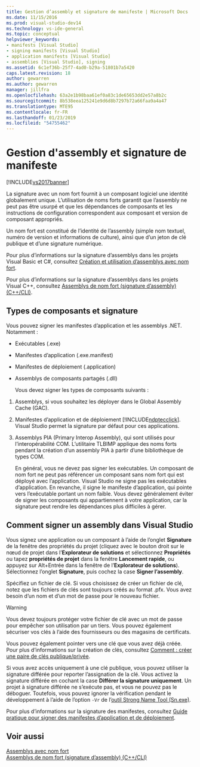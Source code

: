 ```yaml
---
title: Gestion d’assembly et signature de manifeste | Microsoft Docs
ms.date: 11/15/2016
ms.prod: visual-studio-dev14
ms.technology: vs-ide-general
ms.topic: conceptual
helpviewer_keywords:
- manifests [Visual Studio]
- signing manifests [Visual Studio]
- application manifests [Visual Studio]
- assemblies [Visual Studio], signing
ms.assetid: 6c1ef36b-25f7-4ad0-b29a-51801b7a5420
caps.latest.revision: 18
author: gewarren
ms.author: gewarren
manager: jillfra
ms.openlocfilehash: 63a2e1b98baa61ef0a83c1de65653dd2e57a8b2c
ms.sourcegitcommit: 8b538eea125241e9d6d8b7297b72a66faa9a4a47
ms.translationtype: MTE95
ms.contentlocale: fr-FR
ms.lasthandoff: 01/23/2019
ms.locfileid: "54755462"
---
```

# <a name="managing-assembly-and-manifest-signing"></a>Gestion d'assembly et signature de manifeste
[!INCLUDE[vs2017banner](../includes/vs2017banner.md)]

La signature avec un nom fort fournit à un composant logiciel une identité globalement unique. L’utilisation de noms forts garantit que l’assembly ne peut pas être usurpé et que les dépendances de composants et les instructions de configuration correspondent aux composant et version de composant appropriés.  
  
 Un nom fort est constitué de l’identité de l’assembly (simple nom textuel, numéro de version et informations de culture), ainsi que d’un jeton de clé publique et d’une signature numérique.  
  
 Pour plus d’informations sur la signature d’assemblys dans les projets Visual Basic et C#, consultez [Création et utilisation d’assemblys avec nom fort](http://msdn.microsoft.com/library/ffbf6d9e-4a88-4a8a-9645-4ce0ee1ee5f9).  
  
 Pour plus d’informations sur la signature d’assemblys dans les projets Visual C++, consultez [Assemblys de nom fort (signature d’assembly) (C++/CLI)](http://msdn.microsoft.com/library/c337cd3f-e5dd-4c6f-a1ad-437e85dba1cc).  
  
## <a name="asset-types-and-signing"></a>Types de composants et signature  
 Vous pouvez signer les manifestes d’application et les assemblys .NET. Notamment :  
  
- Exécutables (.exe)  
  
- Manifestes d’application (.exe.manifest)  
  
- Manifestes de déploiement (.application)  
  
- Assemblys de composants partagés (.dll)  
  
  Vous devez signer les types de composants suivants :  
  
1. Assemblys, si vous souhaitez les déployer dans le Global Assembly Cache (GAC).  
  
2. Manifestes d’application et de déploiement [!INCLUDE[ndptecclick](../includes/ndptecclick-md.md)]. Visual Studio permet la signature par défaut pour ces applications.  
  
3. Assemblys PIA (Primary Interop Assembly), qui sont utilisés pour l’interopérabilité COM. L’utilitaire TLBIMP applique des noms forts pendant la création d’un assembly PIA à partir d’une bibliothèque de types COM.  
  
   En général, vous ne devez pas signer les exécutables. Un composant de nom fort ne peut pas référencer un composant sans nom fort qui est déployé avec l’application. Visual Studio ne signe pas les exécutables d’application. En revanche, il signe le manifeste d’application, qui pointe vers l’exécutable portant un nom faible. Vous devez généralement éviter de signer les composants qui appartiennent à votre application, car la signature peut rendre les dépendances plus difficiles à gérer.  
  
## <a name="how-to-sign-an-assembly-in-visual-studio"></a>Comment signer un assembly dans Visual Studio  
 Vous signez une application ou un composant à l’aide de l’onglet **Signature** de la fenêtre des propriétés du projet (cliquez avec le bouton droit sur le nœud de projet dans l’**Explorateur de solutions** et sélectionnez **Propriétés** ou tapez **propriétés de projet** dans la fenêtre **Lancement rapide**, ou appuyez sur Alt+Entrée dans la fenêtre de l’**Explorateur de solutions**). Sélectionnez l’onglet **Signature**, puis cochez la case **Signer l’assembly**.  
  
 Spécifiez un fichier de clé. Si vous choisissez de créer un fichier de clé, notez que les fichiers de clés sont toujours créés au format .pfx. Vous avez besoin d’un nom et d’un mot de passe pour le nouveau fichier.  
  
> [!WARNING]
>  Vous devez toujours protéger votre fichier de clé avec un mot de passe pour empêcher son utilisation par un tiers. Vous pouvez également sécuriser vos clés à l’aide des fournisseurs ou des magasins de certificats.  
  
 Vous pouvez également pointer vers une clé que vous avez déjà créée. Pour plus d’informations sur la création de clés, consultez [Comment : créer une paire de clés publique/privée](http://msdn.microsoft.com/library/05026813-f3bd-4d7c-9e0b-fc588eb3d114).  
  
 Si vous avez accès uniquement à une clé publique, vous pouvez utiliser la signature différée pour reporter l’assignation de la clé. Vous activez la signature différée en cochant la case **Différer la signature uniquement**. Un projet à signature différée ne s’exécute pas, et vous ne pouvez pas le déboguer. Toutefois, vous pouvez ignorer la vérification pendant le développement à l’aide de l’option `-Vr` de l’[outil Strong Name Tool (Sn.exe)](http://msdn.microsoft.com/library/c1d2b532-1b8e-4c7a-8ac5-53b801135ec6).  
  
 Pour plus d’informations sur la signature des manifestes, consultez [Guide pratique pour signer des manifestes d’application et de déploiement](../ide/how-to-sign-application-and-deployment-manifests.md).  
  
## <a name="see-also"></a>Voir aussi  
 [Assemblys avec nom fort](http://msdn.microsoft.com/library/d4a80263-f3e0-4d81-9b61-f0cbeae3797b)   
 [Assemblys de nom fort (signature d’assembly) (C++/CLI)](http://msdn.microsoft.com/library/c337cd3f-e5dd-4c6f-a1ad-437e85dba1cc)
